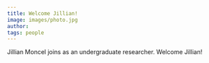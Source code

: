 ```yaml
---
title: Welcome Jillian!
image: images/photo.jpg
author:
tags: people
---
```


Jillian Moncel joins as an undergraduate researcher. Welcome Jillian!
